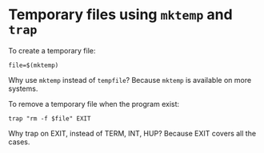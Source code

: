 # Temporary files using `mktemp` and `trap`

To create a temporary file:

    file=$(mktemp)

Why use `mktemp` instead of `tempfile`? Because `mktemp` is available on more systems.

To remove a temporary file when the program exist:

    trap "rm -f $file" EXIT

Why trap on EXIT, instead of TERM, INT, HUP? Because EXIT covers all the cases.
